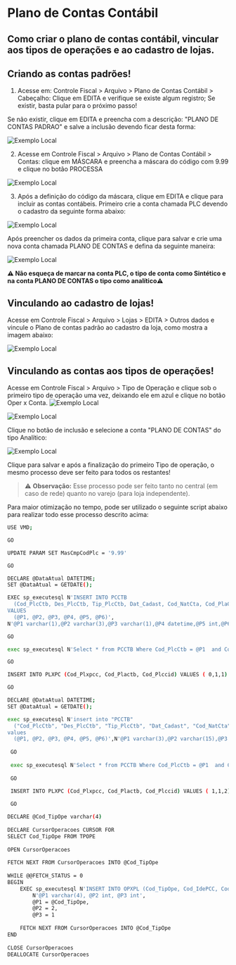 # Plano de Contas Contábil

## Como criar o plano de contas contábil, vincular aos tipos de operações e ao cadastro de lojas.


## Criando as contas padrões!
1. Acesse em: Controle Fiscal > Arquivo > Plano de Contas Contábil > Cabeçalho: 
Clique em EDITA e verifique se existe algum registro; 
Se existir, basta pular para o próximo passo! 

Se não existir, clique em EDITA e preencha com a descrição: "PLANO DE CONTAS PADRAO" e salve a inclusão devendo ficar desta forma:

![Exemplo Local](./img/plano-de-contas.png)

2. Acesse em Controle Fiscal > Arquivo > Plano de Contas Contábil > Contas: clique em MÁSCARA e preencha a máscara do código com 9.99 e clique no botão PROCESSA

![Exemplo Local](./img/mascara.png)

3. Após a definição do código da máscara, clique em EDITA e clique para incluir as contas contábeis.
Primeiro crie a conta chamada PLC devendo o cadastro da seguinte forma abaixo:

![Exemplo Local](./img/cadastro-plc.png)

Após preencher os dados da primeira conta, clique para salvar e crie uma nova conta chamada PLANO DE CONTAS e defina da seguinte maneira:

![Exemplo Local](./img/cadastro-conta.png)


**⚠️ Não esqueça de marcar na conta PLC, o tipo de conta como Sintético e na conta PLANO DE CONTAS o tipo como analítico⚠️**

## Vinculando ao cadastro de lojas!
Acesse em Controle Fiscal > Arquivo > Lojas > EDITA > Outros dados e vincule o Plano de contas padrão ao cadastro da loja, como mostra a imagem abaixo:

![Exemplo Local](./img/cadastro-loja.png)

## Vinculando as contas aos tipos de operações!

Acesse em Controle Fiscal > Arquivo > Tipo de Operação e clique sob o primeiro tipo de operação uma vez, deixando ele em azul e clique no botão Oper x Conta. ![Exemplo Local](./img/btn-oper.png)

![Exemplo Local](./img/tipooperacao.png)

Clique no botão de inclusão e selecione a conta "PLANO DE CONTAS" do tipo Analítico:

![Exemplo Local](./img/opxconta.png)

Clique para salvar e após a finalização do primeiro Tipo de operação, o mesmo processo deve ser feito para todos os restantes!

> ⚠️ **Observação:** Esse processo pode ser feito tanto no central (em caso de rede) quanto no varejo (para loja independente). 

Para maior otimização no tempo, pode ser utilizado o seguinte script abaixo para realizar todo esse processo descrito acima:

```bash
USE VMD;

GO

UPDATE PARAM SET MasCmpCodPlc = '9.99'

GO

DECLARE @DataAtual DATETIME;
SET @DataAtual = GETDATE();

EXEC sp_executesql N'INSERT INTO PCCTB
  (Cod_PlcCtb, Des_PlcCtb, Tip_PlcCtb, Dat_Cadast, Cod_NatCta, Cod_PlaCtb)
VALUES
  (@P1, @P2, @P3, @P4, @P5, @P6)',
N'@P1 varchar(1),@P2 varchar(3),@P3 varchar(1),@P4 datetime,@P5 int,@P6 int','9','PLC','S',@DataAtual,0,1;

GO

exec sp_executesql N'Select * from PCCTB Where Cod_PlcCtb = @P1  and Cod_IdePcc =  @P2',N'@P1 nvarchar(1),@P2 nvarchar(1)',N'9',N''

GO

INSERT INTO PLXPC (Cod_Plxpcc, Cod_Plactb, Cod_Plccid) VALUES ( 0,1,1)

GO

DECLARE @DataAtual DATETIME;
SET @DataAtual = GETDATE();

exec sp_executesql N'insert into "PCCTB"
  ("Cod_PlcCtb", "Des_PlcCtb", "Tip_PlcCtb", "Dat_Cadast", "Cod_NatCta", "Cod_PlaCtb")
values
  (@P1, @P2, @P3, @P4, @P5, @P6)',N'@P1 varchar(3),@P2 varchar(15),@P3 varchar(1),@P4 datetime,@P5 int,@P6 int','999','PLANO DE CONTAS','A',@DataAtual,0,1
  
 GO 
 
 exec sp_executesql N'Select * from PCCTB Where Cod_PlcCtb = @P1  and Cod_IdePcc =  @P2',N'@P1 nvarchar(3),@P2 nvarchar(1)',N'999',N''
 
 GO
 
 INSERT INTO PLXPC (Cod_Plxpcc, Cod_Plactb, Cod_Plccid) VALUES ( 1,1,2)

 GO

DECLARE @Cod_TipOpe varchar(4)
 
DECLARE CursorOperacoes CURSOR FOR
SELECT Cod_TipOpe FROM TPOPE
 
OPEN CursorOperacoes
 
FETCH NEXT FROM CursorOperacoes INTO @Cod_TipOpe
 
WHILE @@FETCH_STATUS = 0
BEGIN
    EXEC sp_executesql N'INSERT INTO OPXPL (Cod_TipOpe, Cod_IdePCC, Cod_PlaCtb) VALUES (@P1, @P2, @P3)',
        N'@P1 varchar(4), @P2 int, @P3 int',
        @P1 = @Cod_TipOpe,
        @P2 = 2,
        @P3 = 1
 
    FETCH NEXT FROM CursorOperacoes INTO @Cod_TipOpe
END
 
CLOSE CursorOperacoes
DEALLOCATE CursorOperacoes










